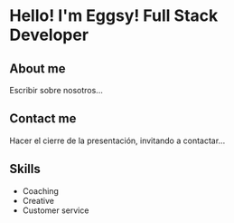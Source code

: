 # Hello! I'm Eggsy! Full Stack Developer


## About me 

Escribir sobre nosotros...

## Contact me

Hacer el cierre de la presentación, invitando a contactar...

## Skills

- Coaching
- Creative
- Customer service